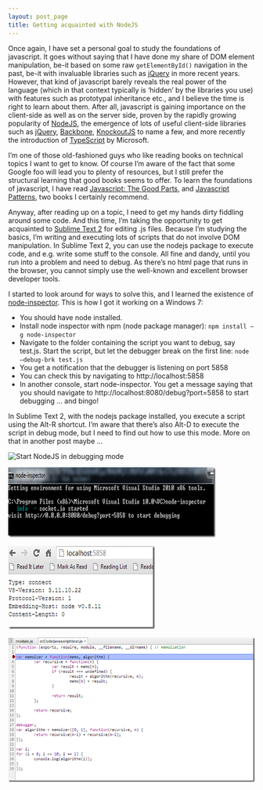 ```yaml
---
layout: post_page
title: Getting acquainted with NodeJS
---
```


Once again, I have set a personal goal to study the foundations of javascript. It goes without saying that I have done my share of  DOM element manipulation, be-it based on some raw `getElementById()` navigation in the past, be-it with invaluable libraries such as [jQuery](http://www.jquery.com) in more recent years. However, that kind of javascript barely reveals the real power of the language (which in that context typically is ‘hidden’ by the libraries you use) with features such as prototypal inheritance etc., and I believe the time is right to learn about them. After all, javascript is gaining importance on the client-side as well as on the server side, proven by  the rapidly growing popularity of [NodeJS](http://nodejs.org), the emergence of lots of useful client-side libraries such as [jQuery](http://jquery.com), [Backbone](http://backbonejs.org), [KnockoutJS](http://knockoutjs.org) to name a few, and more recently the introduction of [TypeScript](http://www.typescriptlang.org/) by Microsoft.

I’m one of those old-fashioned guys who like reading books on technical topics I want to get to know. Of course I’m aware of the fact that some Google foo will lead you to plenty of resources, but I still prefer the structural learning that good books seems to offer. To learn the foundations of javascript, I have read [Javascript: The Good Parts](http://shop.oreilly.com/product/9780596517748.do), and [Javascript Patterns](http://shop.oreilly.com/product/9780596806767.do), two books I certainly recommend.

Anyway, after reading up on a topic, I need to get my hands dirty fiddling around some code. And this time, I’m taking the opportunity to get acquainted to [Sublime Text 2](http://www.sublimetext.com/) for editing .js files. Because I’m studying the basics, I’m writing and executing lots of scripts that do not involve DOM manipulation. In Sublime Text 2, you can use the nodejs package to execute code, and e.g. write some stuff to the console. All fine and dandy, until you run into a problem and need to debug. As there’s no html page that runs in the browser, you cannot simply use the well-known and excellent browser developer tools.

I started to look around for ways to solve this, and I learned the existence of [node-inspector](https://github.com/node-inspector/node-inspector). This is how I got it working on a Windows 7:

* You should have node installed.
* Install node inspector with npm (node package manager): `npm install –g node-inspector`
* Navigate to the folder containing the script you want to debug, say test.js. Start the script, but let the debugger break on the first line: `node –debug-brk test.js`
* You get a notification that the debugger is listening on port 5858
* You can check this by navigating to http://localhost:5858
* In another console, start node-inspector. You get a message saying that you should navigate to http://localhost:8080/debug?port=5858 to start debugging … and bingo!

In Sublime Text 2, with the nodejs package installed, you execute a script using the Alt-R shortcut. I’m aware that there’s also Alt-D to execute the script in debug mode, but I need to find out how to use this mode. More on that in another post maybe …

![Start NodeJS in debugging mode](/img/starting-node-with-debugger.png)

![Starting up node-inspector](/img/starting-up-node-inspector.png)

![Node debugging is activated](/img/node-debugging-activated.png)

![Debugging NodeJS with node-inspector in action](/img/debugging-with-nodejs-in-action.png)

